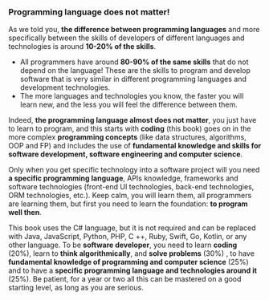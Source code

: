 ### Programming language does not matter!

As we told you, **the difference between programming languages​** and more specifically between the skills of developers of different languages ​​and technologies is around **10-20% of the skills**.

* All programmers have around **80-90% of the same skills** that do not depend on the language! These are the skills to program and develop software that is very similar in different programming languages ​​and development technologies.
* The more languages ​​and technologies you know, the faster you will learn new, and the less you will feel the difference between them.

Indeed, **the programming language almost does not matter**, you just have to learn to program, and this starts with **coding** (this book) goes on in the more complex **programming concepts** (like data structures, algorithms, OOP and FP) and includes the use of **fundamental knowledge and skills for software development, software engineering and computer science**.

Only when you get specific technology into a software project will you need **a specific programming language**, APIs knowledge, frameworks and software technologies (front-end UI technologies, back-end technologies, ORM technologies, etc.). Keep calm, you will learn them,  all programmers are learning them, but first you need to learn the foundation: **to program well then**.

This book uses the C# language, but it is not required and can be replaced with Java, JavaScript, Python, PHP, C ++, Ruby, Swift, Go, Kotlin, or any other language. To be **software developer**, you need to learn **coding** (20%), learn to **think algorithmically**, and **solve problems** (30%) , to have **fundamental knowledge of programming and computer science** (25%) and to have a **specific programming language and technologies around it** (25%). Be patient, for a year or two all this can be mastered on a good starting level, as long as you are serious.